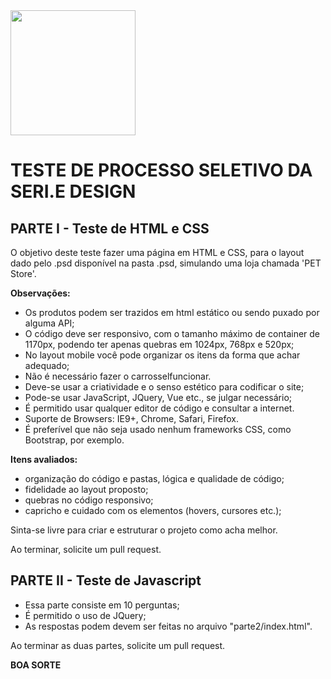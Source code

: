 
<img src="https://seriedesign.com.br/wp/wp-content/uploads/2019/09/logo_seriedesign.png" width='200px' />

# TESTE DE PROCESSO SELETIVO DA SERI.E DESIGN

## PARTE I - Teste de HTML e CSS

O objetivo deste teste fazer uma página em HTML e CSS, para o layout dado pelo .psd disponível na pasta .psd, simulando uma loja chamada 'PET Store'.

**Observações:**
* Os produtos podem ser trazidos em html estático ou sendo puxado por alguma API;
* O código deve ser responsivo, com o tamanho máximo de container de 1170px, podendo ter apenas quebras em 1024px, 768px e 520px;
* No layout mobile você pode organizar os itens da forma que achar adequado;
* Não é necessário fazer o carrosselfuncionar.
* Deve-se usar a criatividade e o senso estético para codificar o site;
* Pode-se usar JavaScript, JQuery, Vue etc., se julgar necessário;
* É permitido usar qualquer editor de código e consultar a internet.
* Suporte de Browsers: IE9+, Chrome, Safari, Firefox.
* É preferível que não seja usado nenhum frameworks CSS, como Bootstrap, por exemplo.

**Itens avaliados:**
* organização do código e pastas, lógica e qualidade de código;
* fidelidade ao layout proposto;
* quebras no código responsivo;
* capricho e cuidado com os elementos (hovers, cursores etc.);

Sinta-se livre para criar e estruturar o projeto como acha melhor.

Ao terminar, solicite um pull request.

## PARTE II - Teste de Javascript

* Essa parte consiste em 10 perguntas;
* É permitido o uso de JQuery;
* As respostas podem devem ser feitas no arquivo "parte2/index.html".


Ao terminar as duas partes, solicite um pull request.

**BOA SORTE**
